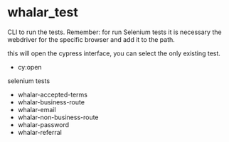 # whalar_test

CLI to run the tests. Remember: for run Selenium tests it is necessary the webdriver for the specific browser and add it to the path.

this will open the cypress interface, you can select the only existing test.

* cy:open

selenium tests

* whalar-accepted-terms
* whalar-business-route
* whalar-email
* whalar-non-business-route
* whalar-password
* whalar-referral